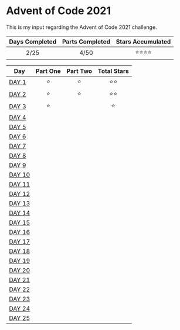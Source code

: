 # Advent of Code 2021
This is my input regarding the Advent of Code 2021 challenge.

| Days Completed | Parts Completed | Stars Accumulated |
| :------------: | :-------------: | :---------------: |
| 2/25           | 4/50            | :star::star::star::star: |

| Day                                             | Part One | Part Two | Total Stars   |
| ---------------------------------------------   | :------: | :------: | :-----------: |
| [DAY 1](https://adventofcode.com/2021/day/1)    | :star:   | :star:   | :star::star:  |
| [DAY 2](https://adventofcode.com/2021/day/2)    | :star:   | :star:   | :star::star:  |
| [DAY 3](https://adventofcode.com/2021/day/3)    | :star:   |    | :star:  |
| [DAY 4](https://adventofcode.com/2021/day/4)    |  |  |  |
| [DAY 5](https://adventofcode.com/2021/day/5)    |  |  |  |
| [DAY 6](https://adventofcode.com/2021/day/6)    |  |  |  |
| [DAY 7](https://adventofcode.com/2021/day/7)    |  |  |  |
| [DAY 8](https://adventofcode.com/2021/day/8)    |  |  |  |
| [DAY 9](https://adventofcode.com/2021/day/9)    |  |  |  |
| [DAY 10](https://adventofcode.com/2021/day/10)  |  |  |  |
| [DAY 11](https://adventofcode.com/2021/day/11)  |  |  |  |
| [DAY 12](https://adventofcode.com/2021/day/12)  |  |  |  |
| [DAY 13](https://adventofcode.com/2021/day/13)  |  |  |  |
| [DAY 14](https://adventofcode.com/2021/day/14)  |  |  |  |
| [DAY 15](https://adventofcode.com/2021/day/15)  |  |  |  |
| [DAY 16](https://adventofcode.com/2021/day/16)  |  |  |  |
| [DAY 17](https://adventofcode.com/2021/day/17)  |  |  |  |
| [DAY 18](https://adventofcode.com/2021/day/18)  |  |  |  |
| [DAY 19](https://adventofcode.com/2021/day/19)  |  |  |  |
| [DAY 20](https://adventofcode.com/2021/day/20)  |  |  |  |
| [DAY 21](https://adventofcode.com/2021/day/21)  |  |  |  |
| [DAY 22](https://adventofcode.com/2021/day/22)  |  |  |  |
| [DAY 23](https://adventofcode.com/2021/day/23)  |  |  |  |
| [DAY 24](https://adventofcode.com/2021/day/24)  |  |  |  |
| [DAY 25](https://adventofcode.com/2021/day/25)  |  |  |  |
